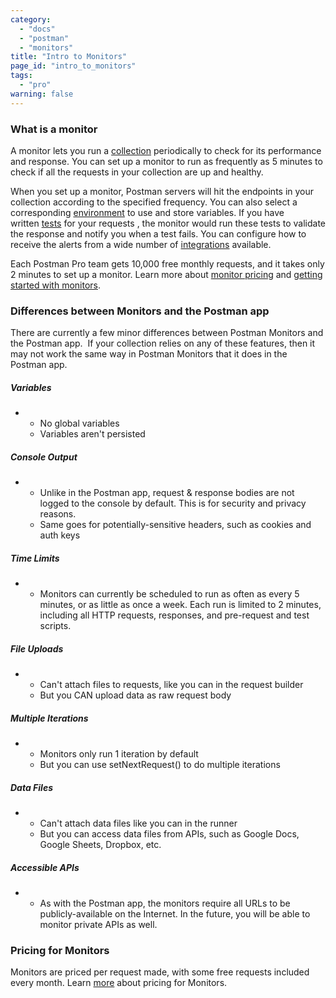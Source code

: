 ```yaml
---
category: 
  - "docs"
  - "postman"
  - "monitors"
title: "Intro to Monitors"
page_id: "intro_to_monitors"
tags: 
  - "pro"
warning: false
---
```



### What is a monitor

A monitor lets you run a [collection](https://www.getpostman.com/docs/Collections) periodically to check for its performance and response. You can set up a monitor to run as frequently as 5 minutes to check if all the requests in your collection are up and healthy. 

When you set up a monitor, Postman servers will hit the endpoints in your collection according to the specified frequency. You can also select a corresponding [environment](https://www.getpostman.com/docs/Environments+and+globals) to use and store variables. If you have written [tests](https://www.getpostman.com/docs/Test+scripts) for your requests , the monitor would run these tests to validate the response and notify you when a test fails. You can configure how to receive the alerts from a wide number of [integrations](https://www.getpostman.com/docs/Integrations) available.

Each Postman Pro team gets 10,000 free monthly requests, and it takes only 2 minutes to set up a monitor. Learn more about [monitor pricing](https://www.getpostman.com/docs/Pricing+for+Monitors) and [getting started with monitors](https://www.getpostman.com/docs/Setting+up+a+monitor).

### Differences between Monitors and the Postman app

There are currently a few minor differences between Postman Monitors and the Postman app.  If your collection relies on any of these features, then it may not work the same way in Postman Monitors that it does in the Postman app.

##### Variables

*   *   No global variables
    *   Variables aren't persisted

##### Console Output

*   *   Unlike in the Postman app, request & response bodies are not logged to the console by default. This is for security and privacy reasons.
    *   Same goes for potentially-sensitive headers, such as cookies and auth keys

##### Time Limits

*   *   Monitors can currently be scheduled to run as often as every 5 minutes, or as little as once a week. Each run is limited to 2 minutes, including all HTTP requests, responses, and pre-request and test scripts.

##### File Uploads

*   *   Can't attach files to requests, like you can in the request builder
    *   But you CAN upload data as raw request body

##### Multiple Iterations

*   *   Monitors only run 1 iteration by default
    *   But you can use setNextRequest() to do multiple iterations

##### Data Files

*   *   Can't attach data files like you can in the runner
    *   But you can access data files from APIs, such as Google Docs, Google Sheets, Dropbox, etc.

##### Accessible APIs

*   *   As with the Postman app, the monitors require all URLs to be publicly-available on the Internet. In the future, you will be able to monitor private APIs as well.

### Pricing for Monitors

Monitors are priced per request made, with some free requests included every month. Learn [more](https://www.getpostman.com/docs/Pricing+for+Monitors) about pricing for Monitors.
